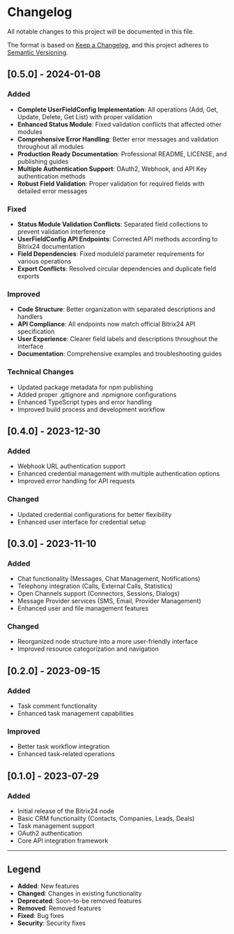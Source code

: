 # Changelog

All notable changes to this project will be documented in this file.

The format is based on [Keep a Changelog](https://keepachangelog.com/en/1.0.0/),
and this project adheres to [Semantic Versioning](https://semver.org/spec/v2.0.0.html).

## [0.5.0] - 2024-01-08

### Added

- **Complete UserFieldConfig Implementation**: All operations (Add, Get, Update, Delete, Get List) with proper validation
- **Enhanced Status Module**: Fixed validation conflicts that affected other modules
- **Comprehensive Error Handling**: Better error messages and validation throughout all modules
- **Production Ready Documentation**: Professional README, LICENSE, and publishing guides
- **Multiple Authentication Support**: OAuth2, Webhook, and API Key authentication methods
- **Robust Field Validation**: Proper validation for required fields with detailed error messages

### Fixed

- **Status Module Validation Conflicts**: Separated field collections to prevent validation interference
- **UserFieldConfig API Endpoints**: Corrected API methods according to Bitrix24 documentation
- **Field Dependencies**: Fixed moduleId parameter requirements for various operations
- **Export Conflicts**: Resolved circular dependencies and duplicate field exports

### Improved

- **Code Structure**: Better organization with separated descriptions and handlers
- **API Compliance**: All endpoints now match official Bitrix24 API specification
- **User Experience**: Clearer field labels and descriptions throughout the interface
- **Documentation**: Comprehensive examples and troubleshooting guides

### Technical Changes

- Updated package metadata for npm publishing
- Added proper .gitignore and .npmignore configurations
- Enhanced TypeScript types and error handling
- Improved build process and development workflow

## [0.4.0] - 2023-12-30

### Added

- Webhook URL authentication support
- Enhanced credential management with multiple authentication options
- Improved error handling for API requests

### Changed

- Updated credential configurations for better flexibility
- Enhanced user interface for credential setup

## [0.3.0] - 2023-11-10

### Added

- Chat functionality (Messages, Chat Management, Notifications)
- Telephony integration (Calls, External Calls, Statistics)
- Open Channels support (Connectors, Sessions, Dialogs)
- Message Provider services (SMS, Email, Provider Management)
- Enhanced user and file management features

### Changed

- Reorganized node structure into a more user-friendly interface
- Improved resource categorization and navigation

## [0.2.0] - 2023-09-15

### Added

- Task comment functionality
- Enhanced task management capabilities

### Improved

- Better task workflow integration
- Enhanced task-related operations

## [0.1.0] - 2023-07-29

### Added

- Initial release of the Bitrix24 node
- Basic CRM functionality (Contacts, Companies, Leads, Deals)
- Task management support
- OAuth2 authentication
- Core API integration framework

---

## Legend

- **Added**: New features
- **Changed**: Changes in existing functionality
- **Deprecated**: Soon-to-be removed features
- **Removed**: Removed features
- **Fixed**: Bug fixes
- **Security**: Security fixes
